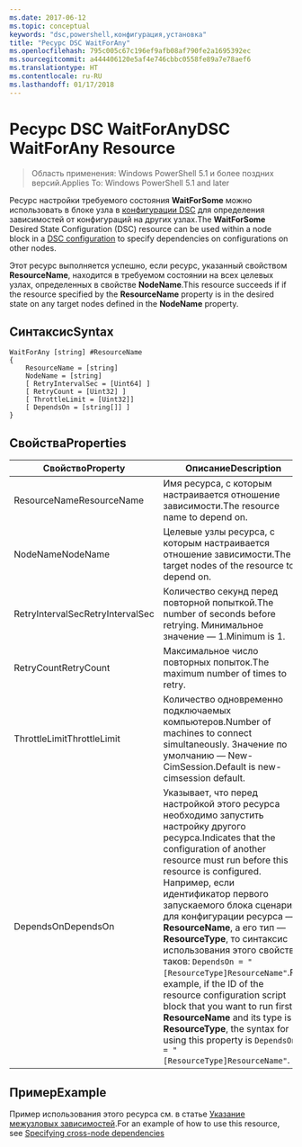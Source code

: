 ```yaml
---
ms.date: 2017-06-12
ms.topic: conceptual
keywords: "dsc,powershell,конфигурация,установка"
title: "Ресурс DSC WaitForAny"
ms.openlocfilehash: 795c005c67c196ef9afb08af790fe2a1695392ec
ms.sourcegitcommit: a444406120e5af4e746cbbc0558fe89a7e78aef6
ms.translationtype: HT
ms.contentlocale: ru-RU
ms.lasthandoff: 01/17/2018
---
```

# <a name="dsc-waitforany-resource"></a><span data-ttu-id="529ec-103">Ресурс DSC WaitForAny</span><span class="sxs-lookup"><span data-stu-id="529ec-103">DSC WaitForAny Resource</span></span>

> <span data-ttu-id="529ec-104">Область применения: Windows PowerShell 5.1 и более поздних версий.</span><span class="sxs-lookup"><span data-stu-id="529ec-104">Applies To: Windows PowerShell 5.1 and later</span></span>

<span data-ttu-id="529ec-105">Ресурс настройки требуемого состояния **WaitForSome** можно использовать в блоке узла в [конфигурации DSC](configurations.md) для определения зависимостей от конфигураций на других узлах.</span><span class="sxs-lookup"><span data-stu-id="529ec-105">The **WaitForSome** Desired State Configuration (DSC) resource can be used within a node block in a [DSC configuration](configurations.md) to specify dependencies on configurations on other nodes.</span></span>

<span data-ttu-id="529ec-106">Этот ресурс выполняется успешно, если ресурс, указанный свойством **ResourceName**, находится в требуемом состоянии на всех целевых узлах, определенных в свойстве **NodeName**.</span><span class="sxs-lookup"><span data-stu-id="529ec-106">This resource succeeds if if the resource specified by the **ResourceName** property is in the desired state on any target nodes defined in the **NodeName** property.</span></span>


## <a name="syntax"></a><span data-ttu-id="529ec-107">Синтаксис</span><span class="sxs-lookup"><span data-stu-id="529ec-107">Syntax</span></span>

```
WaitForAny [string] #ResourceName
{
    ResourceName = [string]
    NodeName = [string]
    [ RetryIntervalSec = [Uint64] ]
    [ RetryCount = [Uint32] ] 
    [ ThrottleLimit = [Uint32]]
    [ DependsOn = [string[]] ]
}
```

## <a name="properties"></a><span data-ttu-id="529ec-108">Свойства</span><span class="sxs-lookup"><span data-stu-id="529ec-108">Properties</span></span>

|  <span data-ttu-id="529ec-109">Свойство</span><span class="sxs-lookup"><span data-stu-id="529ec-109">Property</span></span>  |  <span data-ttu-id="529ec-110">Описание</span><span class="sxs-lookup"><span data-stu-id="529ec-110">Description</span></span>   | 
|---|---| 
| <span data-ttu-id="529ec-111">ResourceName</span><span class="sxs-lookup"><span data-stu-id="529ec-111">ResourceName</span></span>| <span data-ttu-id="529ec-112">Имя ресурса, с которым настраивается отношение зависимости.</span><span class="sxs-lookup"><span data-stu-id="529ec-112">The resource name to depend on.</span></span>| 
| <span data-ttu-id="529ec-113">NodeName</span><span class="sxs-lookup"><span data-stu-id="529ec-113">NodeName</span></span>| <span data-ttu-id="529ec-114">Целевые узлы ресурса, с которым настраивается отношение зависимости.</span><span class="sxs-lookup"><span data-stu-id="529ec-114">The target nodes of the resource to depend on.</span></span>| 
| <span data-ttu-id="529ec-115">RetryIntervalSec</span><span class="sxs-lookup"><span data-stu-id="529ec-115">RetryIntervalSec</span></span>| <span data-ttu-id="529ec-116">Количество секунд перед повторной попыткой.</span><span class="sxs-lookup"><span data-stu-id="529ec-116">The number of seconds before retrying.</span></span> <span data-ttu-id="529ec-117">Минимальное значение — 1.</span><span class="sxs-lookup"><span data-stu-id="529ec-117">Minimum is 1.</span></span>| 
| <span data-ttu-id="529ec-118">RetryCount</span><span class="sxs-lookup"><span data-stu-id="529ec-118">RetryCount</span></span>| <span data-ttu-id="529ec-119">Максимальное число повторных попыток.</span><span class="sxs-lookup"><span data-stu-id="529ec-119">The maximum number of times to retry.</span></span>| 
| <span data-ttu-id="529ec-120">ThrottleLimit</span><span class="sxs-lookup"><span data-stu-id="529ec-120">ThrottleLimit</span></span>| <span data-ttu-id="529ec-121">Количество одновременно подключаемых компьютеров.</span><span class="sxs-lookup"><span data-stu-id="529ec-121">Number of machines to connect simultaneously.</span></span> <span data-ttu-id="529ec-122">Значение по умолчанию — New-CimSession.</span><span class="sxs-lookup"><span data-stu-id="529ec-122">Default is new-cimsession default.</span></span>| 
| <span data-ttu-id="529ec-123">DependsOn</span><span class="sxs-lookup"><span data-stu-id="529ec-123">DependsOn</span></span> | <span data-ttu-id="529ec-124">Указывает, что перед настройкой этого ресурса необходимо запустить настройку другого ресурса.</span><span class="sxs-lookup"><span data-stu-id="529ec-124">Indicates that the configuration of another resource must run before this resource is configured.</span></span> <span data-ttu-id="529ec-125">Например, если идентификатор первого запускаемого блока сценария для конфигурации ресурса — __ResourceName__, а его тип — __ResourceType__, то синтаксис использования этого свойства таков: `DependsOn = "[ResourceType]ResourceName"`.</span><span class="sxs-lookup"><span data-stu-id="529ec-125">For example, if the ID of the resource configuration script block that you want to run first is __ResourceName__ and its type is __ResourceType__, the syntax for using this property is `DependsOn = "[ResourceType]ResourceName"`.</span></span>|


## <a name="example"></a><span data-ttu-id="529ec-126">Пример</span><span class="sxs-lookup"><span data-stu-id="529ec-126">Example</span></span>

<span data-ttu-id="529ec-127">Пример использования этого ресурса см. в статье [Указание межузловых зависимостей](crossNodeDependencies.md).</span><span class="sxs-lookup"><span data-stu-id="529ec-127">For an example of how to use this resource, see [Specifying cross-node dependencies](crossNodeDependencies.md)</span></span>

